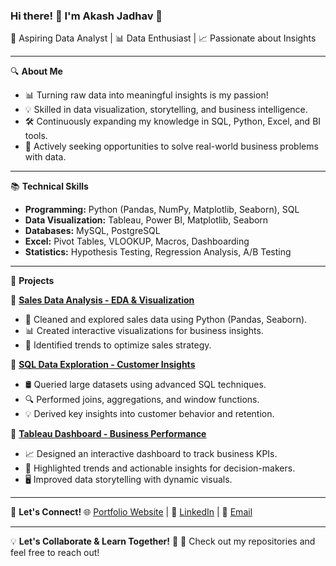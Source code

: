 ### Hi there! 👋 I'm Akash Jadhav 🚀

🎯 Aspiring Data Analyst | 📊 Data Enthusiast | 📈 Passionate about Insights

---

🔍 **About Me**
- 📊 Turning raw data into meaningful insights is my passion!
- 💡 Skilled in data visualization, storytelling, and business intelligence.
- 🛠️ Continuously expanding my knowledge in SQL, Python, Excel, and BI tools.
- 🎯 Actively seeking opportunities to solve real-world business problems with data.

---

📚 **Technical Skills**
- **Programming:** Python (Pandas, NumPy, Matplotlib, Seaborn), SQL
- **Data Visualization:** Tableau, Power BI, Matplotlib, Seaborn
- **Databases:** MySQL, PostgreSQL
- **Excel:** Pivot Tables, VLOOKUP, Macros, Dashboarding
- **Statistics:** Hypothesis Testing, Regression Analysis, A/B Testing

---

🚀 **Projects**

🔹 **[Sales Data Analysis - EDA & Visualization](#)**
   - 🛒 Cleaned and explored sales data using Python (Pandas, Seaborn).
   - 📊 Created interactive visualizations for business insights.
   - 📌 Identified trends to optimize sales strategy.

🔹 **[SQL Data Exploration - Customer Insights](#)**
   - 🛢️ Queried large datasets using advanced SQL techniques.
   - 🔍 Performed joins, aggregations, and window functions.
   - 💡 Derived key insights into customer behavior and retention.

🔹 **[Tableau Dashboard - Business Performance](#)**
   - 📈 Designed an interactive dashboard to track business KPIs.
   - 🎯 Highlighted trends and actionable insights for decision-makers.
   - 🖥️ Improved data storytelling with dynamic visuals.

---

📩 **Let's Connect!**
🌐 [Portfolio Website](#) | 💼 [LinkedIn](#) | 📧 [Email](mailto:your.email@example.com)

---

💡 **Let's Collaborate & Learn Together!** 🚀
📌 Check out my repositories and feel free to reach out!
